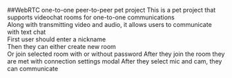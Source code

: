 ##WebRTC one-to-one peer-to-peer pet project
This is a pet project that supports videochat rooms for one-to-one communications  
Along with transmitting video and audio, it allows users to communicate with text chat  
First user should enter a nickname  
Then they can either create new room  
Or join selected room with or without password
After they join the room they are met with connection settings modal
After they select mic and cam, they can communicate

